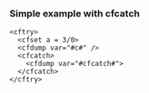 ### Simple example with cfcatch
```lucee+trycf
<cftry>
  <cfset a = 3/0>
  <cfdump var="#c#" />  
  <cfcatch>
    <cfdump var="#cfcatch#">
  </cfcatch>
</cftry>
```